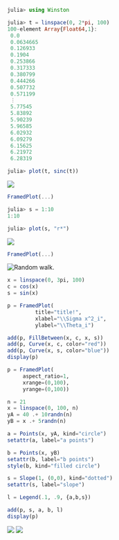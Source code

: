 

````julia
julia> using Winston

julia> t = linspace(0, 2*pi, 100)
100-element Array{Float64,1}:
 0.0      
 0.0634665
 0.126933 
 0.1904   
 0.253866 
 0.317333 
 0.380799 
 0.444266 
 0.507732 
 0.571199 
 ⋮        
 5.77545  
 5.83892  
 5.90239  
 5.96585  
 6.02932  
 6.09279  
 6.15625  
 6.21972  
 6.28319  

julia> plot(t, sinc(t))

````


![](figures/winston_formats_1_1.png)

````julia
FramedPlot(...)

````




````julia
julia> s = 1:10
1:10

julia> plot(s, "r*")

````


![](figures/winston_formats_1_2.png)

````julia
FramedPlot(...)

````








![Random walk.](figures/winston_formats_random_1.png)




````julia
x = linspace(0, 3pi, 100)
c = cos(x)
s = sin(x)

p = FramedPlot(
         title="title!",
         xlabel="\\Sigma x^2_i",
         ylabel="\\Theta_i")

add(p, FillBetween(x, c, x, s))
add(p, Curve(x, c, color="red"))
add(p, Curve(x, s, color="blue"))
display(p)

p = FramedPlot(
     aspect_ratio=1,
     xrange=(0,100),
     yrange=(0,100))

n = 21
x = linspace(0, 100, n)
yA = 40 .+ 10randn(n)
yB = x .+ 5randn(n)

a = Points(x, yA, kind="circle")
setattr(a, label="a points")

b = Points(x, yB)
setattr(b, label="b points")
style(b, kind="filled circle")

s = Slope(1, (0,0), kind="dotted")
setattr(s, label="slope")

l = Legend(.1, .9, {a,b,s})

add(p, s, a, b, l)
display(p)
````


![](figures/winston_formats_3_1.png)
![](figures/winston_formats_3_2.png)


